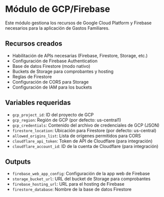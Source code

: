 # Módulo de GCP/Firebase

Este módulo gestiona los recursos de Google Cloud Platform y Firebase necesarios para la aplicación de Gastos Familiares.

## Recursos creados

* Habilitación de APIs necesarias (Firebase, Firestore, Storage, etc.)
* Configuración de Firebase Authentication
* Base de datos Firestore (modo nativo)
* Buckets de Storage para comprobantes y hosting
* Reglas de Firestore
* Configuración de CORS para Storage
* Configuración de IAM para los buckets

## Variables requeridas

* `gcp_project_id`: ID del proyecto de GCP
* `gcp_region`: Región de GCP (por defecto: us-central1)
* `gcp_credentials`: Contenido del archivo de credenciales de GCP (JSON)
* `firestore_location`: Ubicación para Firestore (por defecto: us-central)
* `allowed_origins_list`: Lista de orígenes permitidos para CORS
* `cloudflare_api_token`: Token de API de Cloudflare (para integración)
* `cloudflare_account_id`: ID de la cuenta de Cloudflare (para integración)

## Outputs

* `firebase_web_app_config`: Configuración de la app web de Firebase
* `storage_bucket_url`: URL del bucket de Storage para comprobantes
* `firebase_hosting_url`: URL para el hosting de Firebase
* `firestore_database`: Nombre de la base de datos Firestore 